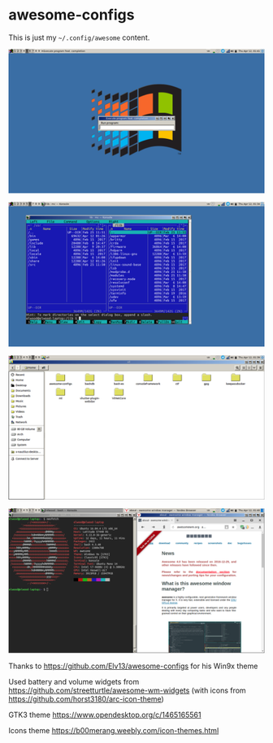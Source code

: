 # awesome-configs

This is just my `~/.config/awesome` content.

![](https://github.com/elw00d/awesome-configs/blob/master/screenshots/1.png?raw=true)

![](https://github.com/elw00d/awesome-configs/blob/master/screenshots/2.png?raw=true)

![](https://github.com/elw00d/awesome-configs/blob/master/screenshots/3.png?raw=true)

![](https://github.com/elw00d/awesome-configs/blob/master/screenshots/4.png?raw=true)

Thanks to https://github.com/Elv13/awesome-configs for his Win9x theme

Used battery and volume widgets from https://github.com/streetturtle/awesome-wm-widgets (with icons from https://github.com/horst3180/arc-icon-theme)

GTK3 theme https://www.opendesktop.org/c/1465165561

Icons theme https://b00merang.weebly.com/icon-themes.html

